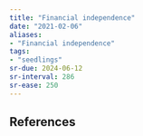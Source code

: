 ```yaml
---
title: "Financial independence"
date: "2021-02-06"
aliases:
- "Financial independence"
tags:
- "seedlings"
sr-due: 2024-06-12
sr-interval: 286
sr-ease: 250
---
```




## References


